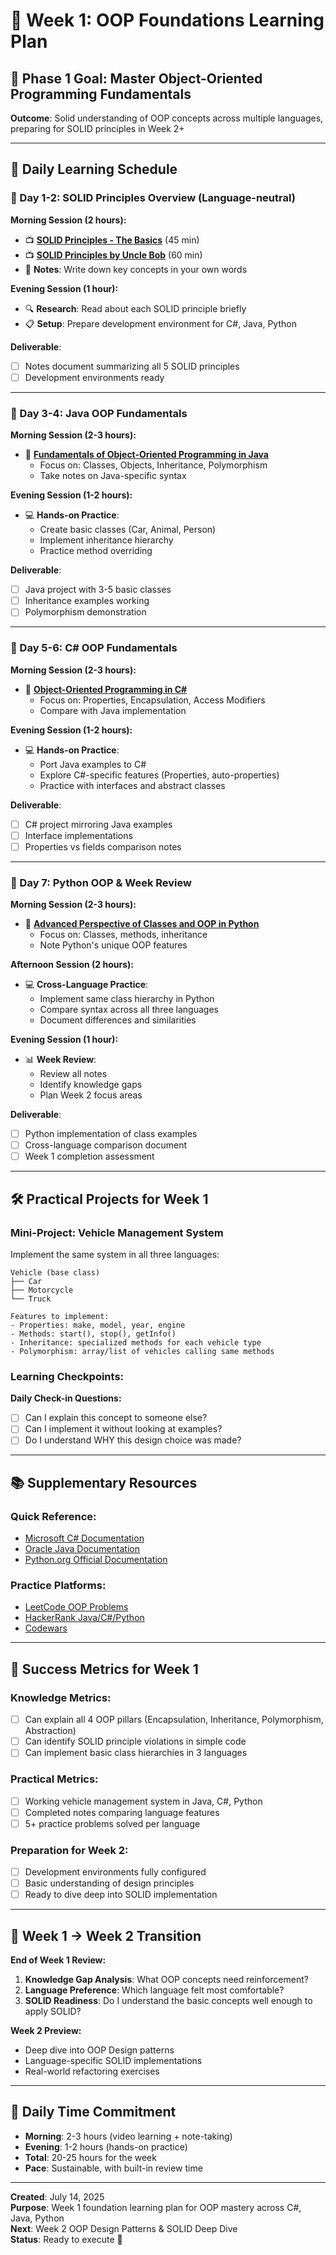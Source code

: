 # 🚀 **Week 1: OOP Foundations Learning Plan**

## 🎯 **Phase 1 Goal: Master Object-Oriented Programming Fundamentals**

**Outcome**: Solid understanding of OOP concepts across multiple languages, preparing for SOLID principles in Week 2+

---

## 📅 **Daily Learning Schedule**

### **🔸 Day 1-2: SOLID Principles Overview (Language-neutral)**

**Morning Session (2 hours):**
- 📺 **[SOLID Principles - The Basics](https://www.youtube.com/watch?v=HLFbeC78YlU)** (45 min)
- 📺 **[SOLID Principles by Uncle Bob](https://www.youtube.com/watch?v=zHiWqnTWsn4)** (60 min)
- 📝 **Notes**: Write down key concepts in your own words

**Evening Session (1 hour):**
- 🔍 **Research**: Read about each SOLID principle briefly
- 📋 **Setup**: Prepare development environment for C#, Java, Python

**Deliverable**: 
- [ ] Notes document summarizing all 5 SOLID principles
- [ ] Development environments ready

---

### **🔸 Day 3-4: Java OOP Fundamentals**

**Morning Session (2-3 hours):**
- 📘 **[Fundamentals of Object-Oriented Programming in Java](https://app.pluralsight.com/library/courses/fundamentals-object-oriented-programming-java/table-of-contents)**
  - Focus on: Classes, Objects, Inheritance, Polymorphism
  - Take notes on Java-specific syntax

**Evening Session (1-2 hours):**
- 💻 **Hands-on Practice**: 
  - Create basic classes (Car, Animal, Person)
  - Implement inheritance hierarchy
  - Practice method overriding

**Deliverable**:
- [ ] Java project with 3-5 basic classes
- [ ] Inheritance examples working
- [ ] Polymorphism demonstration

---

### **🔸 Day 5-6: C# OOP Fundamentals**

**Morning Session (2-3 hours):**
- 📘 **[Object-Oriented Programming in C#](https://app.pluralsight.com/library/courses/c-sharp-10-object-oriented-programming/table-of-contents)**
  - Focus on: Properties, Encapsulation, Access Modifiers
  - Compare with Java implementation

**Evening Session (1-2 hours):**
- 💻 **Hands-on Practice**:
  - Port Java examples to C#
  - Explore C#-specific features (Properties, auto-properties)
  - Practice with interfaces and abstract classes

**Deliverable**:
- [ ] C# project mirroring Java examples
- [ ] Interface implementations
- [ ] Properties vs fields comparison notes

---

### **🔸 Day 7: Python OOP & Week Review**

**Morning Session (2-3 hours):**
- 📘 **[Advanced Perspective of Classes and OOP in Python](https://app.pluralsight.com/ilx/advanced-perspective-of-classes-and-object-oriented-programming-in-python/table-of-content)**
  - Focus on: Classes, methods, inheritance
  - Note Python's unique OOP features

**Afternoon Session (2 hours):**
- 💻 **Cross-Language Practice**:
  - Implement same class hierarchy in Python
  - Compare syntax across all three languages
  - Document differences and similarities

**Evening Session (1 hour):**
- 📊 **Week Review**: 
  - Review all notes
  - Identify knowledge gaps
  - Plan Week 2 focus areas

**Deliverable**:
- [ ] Python implementation of class examples
- [ ] Cross-language comparison document
- [ ] Week 1 completion assessment

---

## 🛠️ **Practical Projects for Week 1**

### **Mini-Project: Vehicle Management System**

Implement the same system in all three languages:

```
Vehicle (base class)
├── Car
├── Motorcycle  
└── Truck

Features to implement:
- Properties: make, model, year, engine
- Methods: start(), stop(), getInfo()
- Inheritance: specialized methods for each vehicle type
- Polymorphism: array/list of vehicles calling same methods
```

### **Learning Checkpoints:**

**Daily Check-in Questions:**
- [ ] Can I explain this concept to someone else?
- [ ] Can I implement it without looking at examples?
- [ ] Do I understand WHY this design choice was made?

---

## 📚 **Supplementary Resources**

### **Quick Reference:**
- [Microsoft C# Documentation](https://docs.microsoft.com/en-us/dotnet/csharp/)
- [Oracle Java Documentation](https://docs.oracle.com/en/java/)
- [Python.org Official Documentation](https://docs.python.org/3/)

### **Practice Platforms:**
- [LeetCode OOP Problems](https://leetcode.com/tag/object-oriented-programming/)
- [HackerRank Java/C#/Python](https://www.hackerrank.com/)
- [Codewars](https://www.codewars.com/)

---

## 🎯 **Success Metrics for Week 1**

### **Knowledge Metrics:**
- [ ] Can explain all 4 OOP pillars (Encapsulation, Inheritance, Polymorphism, Abstraction)
- [ ] Can identify SOLID principle violations in simple code
- [ ] Can implement basic class hierarchies in 3 languages

### **Practical Metrics:**
- [ ] Working vehicle management system in Java, C#, Python
- [ ] Completed notes comparing language features
- [ ] 5+ practice problems solved per language

### **Preparation for Week 2:**
- [ ] Development environments fully configured
- [ ] Basic understanding of design principles
- [ ] Ready to dive deep into SOLID implementation

---

## 🚦 **Week 1 → Week 2 Transition**

**End of Week 1 Review:**
1. **Knowledge Gap Analysis**: What OOP concepts need reinforcement?
2. **Language Preference**: Which language felt most comfortable?
3. **SOLID Readiness**: Do I understand the basic concepts well enough to apply SOLID?

**Week 2 Preview:** 
- Deep dive into OOP Design patterns
- Language-specific SOLID implementations
- Real-world refactoring exercises

---

## 📝 **Daily Time Commitment**

- **Morning**: 2-3 hours (video learning + note-taking)
- **Evening**: 1-2 hours (hands-on practice)
- **Total**: 20-25 hours for the week
- **Pace**: Sustainable, with built-in review time

---

**Created**: July 14, 2025  
**Purpose**: Week 1 foundation learning plan for OOP mastery across C#, Java, Python  
**Next**: Week 2 OOP Design Patterns & SOLID Deep Dive  
**Status**: Ready to execute 🚀
